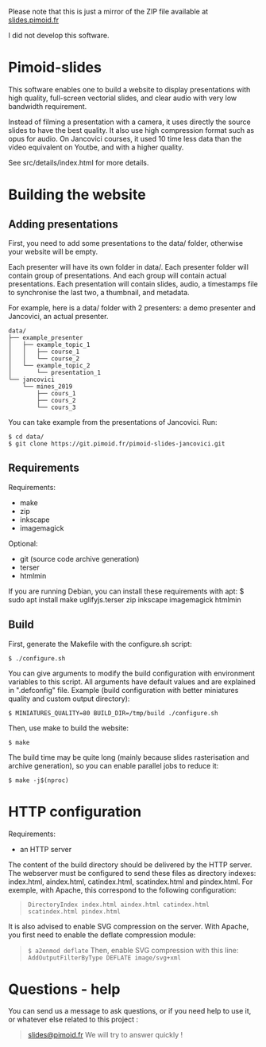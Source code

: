 Please note that this is just a mirror of the ZIP file available at [slides.pimoid.fr](https://slides.pimoid.fr/details/)

I did not develop this software.

# Pimoid-slides

This software enables one to build a website to display presentations with high
quality, full-screen vectorial slides, and clear audio with very low bandwidth
requirement.

Instead of filming a presentation with a camera, it uses directly the source
slides to have the best quality. It also use high compression format such as
opus for audio.
On Jancovici courses, it used 10 time less data than the video equivalent on
Youtbe, and with a higher quality.

See src/details/index.html for more details.

# Building the website

## Adding presentations

First, you need to add some presentations to the data/ folder, otherwise your
website will be empty.

Each presenter will have its own folder in data/. Each presenter folder will
contain group of presentations. And each group will contain actual presentations.
Each presentation will contain slides, audio, a timestamps file to synchronise the last
two, a thumbnail, and metadata.

For example, here is a data/ folder with 2 presenters: a demo presenter and
Jancovici, an actual presenter.

```
data/
├── example_presenter
│   ├── example_topic_1
│   │   ├── course_1
│   │   └── course_2
│   └── example_topic_2
│       └── presentation_1
└── jancovici
    └── mines_2019
        ├── cours_1
        ├── cours_2
        └── cours_3
```

You can take example from the presentations of Jancovici.
Run:
```
$ cd data/
$ git clone https://git.pimoid.fr/pimoid-slides-jancovici.git
```

## Requirements

Requirements:

- make
- zip
- inkscape
- imagemagick

Optional:

- git (source code archive generation)
- terser
- htmlmin

If you are running Debian, you can install these requirements with apt:
$ sudo apt install make uglifyjs.terser zip inkscape imagemagick htmlmin

## Build

First, generate the Makefile with the configure.sh script:
```
$ ./configure.sh
```

You can give arguments to modify the build configuration with environment
variables to this script. All arguments have default values and are explained
in ".defconfig" file. Example (build configuration with better
miniatures quality and custom output directory):
```
$ MINIATURES_QUALITY=80 BUILD_DIR=/tmp/build ./configure.sh
```

Then, use make to build the website:
```
$ make
```

The build time may be quite long (mainly because slides rasterisation and
archive generation), so you can enable parallel jobs to reduce it:
```
$ make -j$(nproc)
```

# HTTP configuration

Requirements:

- an HTTP server

The content of the build directory should be delivered by the HTTP server.
The webserver must be configured to send these files as directory indexes:
index.html, aindex.html, catindex.html, scatindex.html and pindex.html.
For exemple, with Apache, this correspond to the following configuration:
> `DirectoryIndex index.html aindex.html catindex.html scatindex.html pindex.html`

It is also advised to enable SVG compression on the server. With Apache, you
first need to enable the deflate compression module:
> `$ a2enmod deflate`
Then, enable SVG compression with this line:
> `AddOutputFilterByType DEFLATE image/svg+xml`

# Questions - help

You can send us a message to ask questions, or if you need help to use it, or
whatever else related to this project :
> slides@pimoid.fr
We will try to answer quickly !

